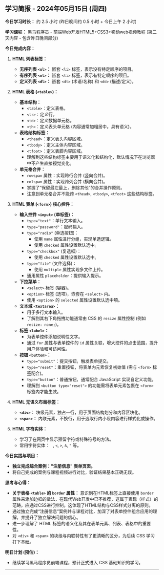 ## 学习简报 - 2024年05月15日 (周四)

**今日学习时长：** 约 2.5 小时 (昨日晚间约 0.5 小时 + 今日上午 2 小时)

**学习课程：** 黑马程序员 - 前端Web开发HTML5+CSS3+移动web视频教程 (第二天内容 - 包含昨日晚间部分)

**今日完成内容：**

1.  **HTML 列表标签：**
    *   **无序列表 `<ul>`：** 嵌套 `<li>` 标签，表示没有特定顺序的项目。
    *   **有序列表 `<ol>`：** 嵌套 `<li>` 标签，表示有特定顺序的项目。
    *   **定义列表 `<dl>`：** 嵌套 `<dt>` (术语/名称) 和 `<dd>` (描述/定义)。

2.  **HTML 表格 (`<table>`)：**
    *   **基本结构：**
        *   `<table>`：定义表格。
        *   `<tr>`：定义行。
        *   `<td>`：定义数据单元格。
        *   `<th>`：定义表头单元格 (内容通常加粗居中，具有语义)。
    *   **表格结构标签：**
        *   `<thead>`：定义表头内容区域。
        *   `<tbody>`：定义主体内容区域。
        *   `<tfoot>`：定义表脚内容区域。
        *   理解到这些结构标签主要用于语义化和结构化，默认情况下在浏览器中不产生直接视觉变化。
    *   **单元格合并：**
        *   `rowspan` 属性：实现跨行合并 (竖向合并)。
        *   `colspan` 属性：实现跨列合并 (横向合并)。
        *   掌握了“保留最左最上，删除其他”的合并操作原则。
        *   注意到单元格合并不能跨 `<thead>`, `<tbody>`, `<tfoot>` 这些结构标签。

3.  **HTML 表单 (`<form>`) 核心控件：**
    *   **输入控件 `<input>` (单标签)：**
        *   `type="text"`：单行文本输入。
        *   `type="password"`：密码输入。
        *   `type="radio"` (单选按钮)：
            *   使用 `name` 属性进行分组，实现单选逻辑。
            *   使用 `checked` 属性设置默认选中。
        *   `type="checkbox"` (复选框)：
            *   使用 `checked` 属性设置默认选中。
        *   `type="file"` (文件选择)：
            *   使用 `multiple` 属性实现多文件上传。
        *   通用属性 `placeholder`：提供输入提示。
    *   **下拉菜单：**
        *   `<select>` 标签 (容器)。
        *   `<option>` 标签 (选项)，嵌套在 `<select>` 内。
        *   使用 `<option>` 的 `selected` 属性设置默认选中项。
    *   **文本域 `<textarea>`：**
        *   用于多行文本输入。
        *   了解到其右下角拖拽功能通常由 CSS 的 `resize` 属性控制 (例如 `resize: none;`)。
    *   **标签 `<label>`：**
        *   为表单控件添加说明性文字。
        *   通过 `for` 属性与表单控件的 `id` 属性关联，增大控件的点击范围，提升用户体验和可访问性。
    *   **按钮 `<button>`：**
        *   `type="submit"`：提交按钮，触发表单提交。
        *   `type="reset"`：重置按钮，将表单内元素恢复初始值 (需与 `<form>` 标签配合)。
        *   `type="button"`：普通按钮，通常配合 JavaScript 实现自定义功能。
        *   理解到 `<button type="reset">` 的功能需将表单元素包裹在 `<form>` 标签内才能生效。

4.  **HTML 无语义布局标签：**
    *   **`<div>`：** 块级元素，独占一行，用于页面结构划分和内容区块化。
    *   **`<span>`：** 内联元素，不换行，用于选取行内小段内容进行样式化或操作。

5.  **HTML 字符实体：**
    *   学习了在网页中显示预留字符或特殊符号的方法。
    *   常用字符实体： ` `, `<`, `>`, `&`, `"` 等。

**今日实践与项目：**

*   **独立完成综合案例："注册信息" 表单页面。**
*   将自己完成的案例与课程视频进行对比，验证结果基本正确无误。

**思考与心得：**

*   **关于表格 `<table>` 的 `border` 属性：** 意识到在HTML标签上直接使用 `border` 属性来添加边框的做法，在现代Web开发中已不推荐，这属于表现（样式）的范畴，应通过CSS进行控制。这体现了HTML结构与CSS样式分离的原则。
*   通过独立完成“注册信息”案例并与课程对比，加深了对表单控件组合应用的理解，并提升了独立解决问题的信心。
*   进一步理解了 HTML 标签的语义化及其在表单元素、列表、表格中的重要性。
*   对 `<div>` 和 `<span>` 的块级与内联特性有了更清晰的区分，为后续 CSS 学习打下基础。

**明日计划 (预估)：**

*   继续学习黑马程序员前端课程，预计正式进入 CSS 基础知识的学习。

---
